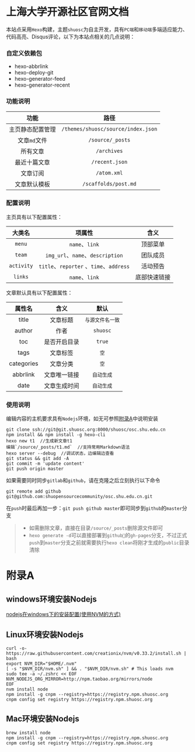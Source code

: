 # 上海大学开源社区官网文档
本站点采用`Hexo`构建，主题`shuosc`为自主开发，具有`PC端`和`移动端`多端适应能力、代码高亮、Disqus评论，以下为本站点相关的几点说明：

### 自定义依赖包
- hexo-abbrlink
- hexo-deploy-git
- hexo-generator-feed
- hexo-generator-recent

### 功能说明
功能 | 路径
 :--: | :--: 
主页静态配置管理 | `/themes/shuosc/source/index.json`
文章`md`文件 | `/source/_posts`
所有文章 | `/archives`
最近十篇文章 | `/recent.json`
文章订阅 | `/atom.xml`
文章默认模板 | `/scaffolds/post.md`

### 配置说明
主页具有以下配置属性：

大类名 | 项属性 | 含义
 :--: | :--: | :--:
`menu` | `name`、`link` | 顶部菜单
`team` | `img_url`、`name`、`description` | 团队成员
`activity` | `title`、`reporter` 、`time`、`address`| 活动预告
`links` | `name`、`link` | 底部快速链接

文章默认具有以下配置属性：

属性名 | 含义 | 默认
 :--: | :--: | :---:
title | 文章标题 | `与源文件名一致`
author | 作者| `shuosc`
toc | 是否开启目录 | `true`
tags | 文章标签 | `空`
categories | 文章分类 | `空`
abbrlink | 文章唯一链接 | `自动生成`
date | 文章生成时间 | `自动生成`

### 使用说明
编辑内容的主机要求具有`Nodejs`环境，如无可参照[附录A](#附录A)中说明安装

```shell
git clone ssh://git@git.shuosc.org:8000/shuosc/osc.shu.edu.cn
npm install && npm install -g hexo-cli
hexo new t1  //生成新文章t1
编辑`/source/_posts/t1.md`  //支持常用Markdown语法
hexo server --debug  //调试状态，边编辑边查看
git status && git add -A
git commit -m 'update content'
git push origin master
```

如果需要同时同步`gitlab`和`github`，请在克隆之后立刻执行以下命令

```shell
git remote add github git@github.com:shuopensourcecommunity/osc.shu.edu.cn.git
```

在`push`时最后再加一步：`git push github master`即可同步到`github`的`master`分支
> - 如需删除文章，直接在目录`/source/_posts`删除源文件即可
> - `hexo generate -d`可以直接部署到`github`的`gh-pages`分支，不过正式`push`到`master`分支之前就需要执行`hexo clean`将刚才生成的`public`目录清除

# 附录A

## windows环境安装Nodejs
[nodejs在windows下的安装配置(使用NVM的方式)](http://blog.csdn.net/tyro_java/article/details/51232458)

## Linux环境安装Nodejs

```shell
curl -o- https://raw.githubusercontent.com/creationix/nvm/v0.33.2/install.sh | bash
export NVM_DIR="$HOME/.nvm"
[ -s "$NVM_DIR/nvm.sh" ] && . "$NVM_DIR/nvm.sh" # This loads nvm
sudo tee -a ~/.zshrc << EOF
NVM_NODEJS_ORG_MIRROR=http://npm.taobao.org/mirrors/node
EOF
nvm install node
npm install -g cnpm --registry=https://registry.npm.shuosc.org
cnpm config set registry https://registry.npm.shuosc.org
```

## Mac环境安装Nodejs

```shell
brew install node
npm install -g cnpm --registry=https://registry.npm.shuosc.org
cnpm config set registry https://registry.npm.shuosc.org
```